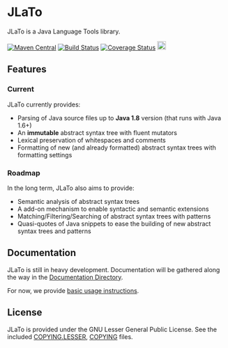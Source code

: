 # JLaTo

JLaTo is a Java Language Tools library.

[![Maven Central](https://maven-badges.herokuapp.com/maven-central/org.jlato/jlato/badge.svg)](https://maven-badges.herokuapp.com/maven-central/org.jlato/jlato)
[![Build Status](https://travis-ci.org/ptitjes/jlato.svg?branch=master)](https://travis-ci.org/ptitjes/jlato)
[![Coverage Status](https://coveralls.io/repos/ptitjes/jlato/badge.svg?branch=master&service=github)](https://coveralls.io/github/ptitjes/jlato?branch=master)
<a href="https://www.irccloud.com/invite?channel=%23jlato&amp;hostname=irc.freenode.net&amp;port=6697&amp;ssl=1" target="_blank"><img src="https://www.irccloud.com/invite-svg?channel=%23jlato&amp;hostname=irc.freenode.net&amp;port=6697&amp;ssl=1"  height="20"></a>

## Features

### Current

JLaTo currently provides:

* Parsing of Java source files up to **Java 1.8** version (that runs with Java 1.6+)
* An **immutable** abstract syntax tree with fluent mutators
* Lexical preservation of whitespaces and comments
* Formatting of new (and already formatted) abstract syntax trees with formatting settings

### Roadmap

In the long term, JLaTo also aims to provide:

* Semantic analysis of abstract syntax trees
* A add-on mechanism to enable syntactic and semantic extensions
* Matching/Filtering/Searching of abstract syntax trees with patterns
* Quasi-quotes of Java snippets to ease the building of new abstract syntax trees and patterns

## Documentation

JLaTo is still in heavy development. Documentation will be gathered along the way in the [Documentation Directory](src/main/doc/).

For now, we provide [basic usage instructions](src/main/doc/usage/getting-started.md).

## License

JLaTo is provided under the GNU Lesser General Public License. See the included [COPYING.LESSER](https://github.com/javaparser/javaparser/blob/master/COPYING.LESSER), [COPYING](https://github.com/javaparser/javaparser/blob/master/COPYING) files.
